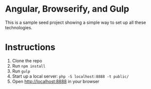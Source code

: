 # Angular, Browserify, and Gulp

This is a sample seed project showing a simple way to set up all these technologies.

# Instructions

1. Clone the repo
2. Run `npm install`
3. Run `gulp`
4. Start up a local server: `php -S localhost:8888 -t public/`
4. Open [http://localhost:8888](http://localhost:8888) in your browser

